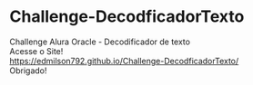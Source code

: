 # Challenge-DecodficadorTexto
Challenge Alura Oracle - Decodificador de texto <br />
Acesse o Site! <br />
https://edmilson792.github.io/Challenge-DecodficadorTexto/ <br />
Obrigado!
